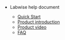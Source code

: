 - Labwise help document

    - [Quick Start](/en/)
    - [Product introduction](/en/feature_text.md)
    - [Product video](/en/feature_video.md)
    - [FAQ](/en/faq.md)